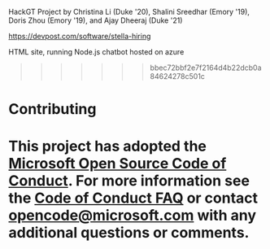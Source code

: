 
HackGT Project by Christina Li (Duke '20), Shalini Sreedhar (Emory '19), Doris Zhou (Emory '19), and Ajay Dheeraj (Duke '21)

https://devpost.com/software/stella-hiring

HTML site, running Node.js chatbot hosted on azure
>>>>>>> bbec72bbf2e7f2164d4b22dcb0a84624278c501c

# Contributing

This project has adopted the [Microsoft Open Source Code of Conduct](https://opensource.microsoft.com/codeofconduct/). For more information see the [Code of Conduct FAQ](https://opensource.microsoft.com/codeofconduct/faq/) or contact [opencode@microsoft.com](mailto:opencode@microsoft.com) with any additional questions or comments.
=======

